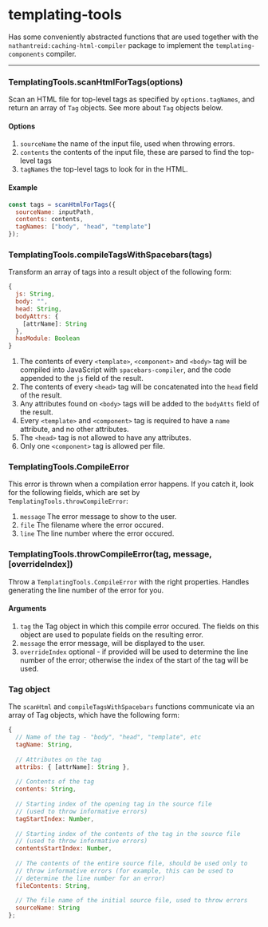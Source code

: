 # templating-tools

Has some conveniently abstracted functions that are used together with the `nathantreid:caching-html-compiler` package to implement the `templating-components` compiler.

---------

### TemplatingTools.scanHtmlForTags(options)

Scan an HTML file for top-level tags as specified by `options.tagNames`, and return an array of `Tag` objects. See more about `Tag` objects below.

#### Options

1. `sourceName` the name of the input file, used when throwing errors.
2. `contents` the contents of the input file, these are parsed to find the top-level tags
3. `tagNames` the top-level tags to look for in the HTML.

#### Example

```js
const tags = scanHtmlForTags({
  sourceName: inputPath,
  contents: contents,
  tagNames: ["body", "head", "template"]
});
```

### TemplatingTools.compileTagsWithSpacebars(tags)

Transform an array of tags into a result object of the following form:

```js
{
  js: String,
  body: "",
  head: String,
  bodyAttrs: {
    [attrName]: String
  },
  hasModule: Boolean
}
```

1. The contents of every `<template>`, `<component>` and `<body>` tag will be compiled into JavaScript with `spacebars-compiler`, and the code appended to the `js` field of the result.
2. The contents of every `<head>` tag will be concatenated into the `head` field of the result.
3. Any attributes found on `<body>` tags will be added to the `bodyAtts` field of the result.
4. Every `<template>` and `<component>` tag is required to have a `name` attribute, and no other attributes.
5. The `<head>` tag is not allowed to have any attributes.
5. Only one `<component>` tag is allowed per file.

### TemplatingTools.CompileError

This error is thrown when a compilation error happens. If you catch it, look for the following fields, which are set by `TemplatingTools.throwCompileError`:

1. `message` The error message to show to the user.
2. `file` The filename where the error occured.
3. `line` The line number where the error occured.

### TemplatingTools.throwCompileError(tag, message, [overrideIndex])

Throw a `TemplatingTools.CompileError` with the right properties. Handles generating the line number of the error for you.

#### Arguments

1. `tag` the Tag object in which this compile error occured. The fields on this object are used to populate fields on the resulting error.
2. `message` the error message, will be displayed to the user.
3. `overrideIndex` optional - if provided will be used to determine the line number of the error; otherwise the index of the start of the tag will be used.

### Tag object

The `scanHtml` and `compileTagsWithSpacebars` functions communicate via an array of Tag objects, which have the following form:

```js
{
  // Name of the tag - "body", "head", "template", etc
  tagName: String,
  
  // Attributes on the tag
  attribs: { [attrName]: String },
  
  // Contents of the tag
  contents: String,
  
  // Starting index of the opening tag in the source file
  // (used to throw informative errors)
  tagStartIndex: Number,
  
  // Starting index of the contents of the tag in the source file
  // (used to throw informative errors)
  contentsStartIndex: Number,
  
  // The contents of the entire source file, should be used only to
  // throw informative errors (for example, this can be used to
  // determine the line number for an error)
  fileContents: String,
  
  // The file name of the initial source file, used to throw errors
  sourceName: String
};
```

